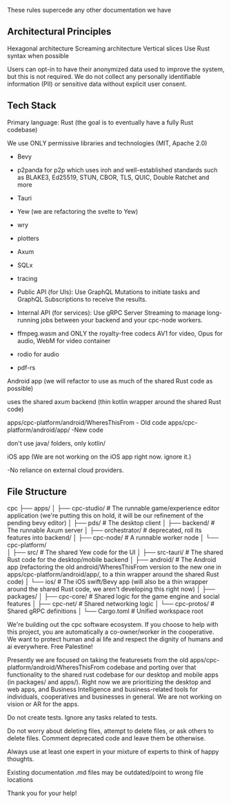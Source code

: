 These rules supercede any other documentation we have

## Architectural Principles

Hexagonal architecture
Screaming architecture
Vertical slices
Use Rust syntax when possible

Users can opt-in to have their anonymized data used to improve the system, but this is not required. We do not collect any personally identifiable information (PII) or sensitive data without explicit user consent.

## Tech Stack

Primary language: Rust (the goal is to eventually have a fully Rust codebase)

We use ONLY permissive libraries and technologies (MIT, Apache 2.0)

- Bevy
- p2panda for p2p which uses iroh and well-established standards such as BLAKE3, Ed25519, STUN, CBOR, TLS, QUIC, Double Ratchet and more
- Tauri
- Yew (we are refactoring the svelte to Yew)
- wry
- plotters
- Axum
- SQLx
- tracing

- Public API (for UIs): Use GraphQL Mutations to initiate tasks and GraphQL Subscriptions to receive the results.
- Internal API (for services): Use gRPC Server Streaming to manage long-running jobs between your backend and your cpc-node workers.

- ffmpeg.wasm and ONLY the royalty-free codecs AV1 for video, Opus for audio, WebM for video container
- rodio for audio
- pdf-rs


Android app (we will refactor to use as much of the shared Rust code as possible)

uses the shared axum backend (thin kotlin wrapper around the shared Rust code)

apps/cpc-platform/android/WheresThisFrom - Old code
apps/cpc-platform/android/app/ -New code

don't use java/ folders, only kotlin/

iOS app (We are not working on the iOS app right now. ignore it.)

-No reliance on external cloud providers.

## File Structure

cpc
├── apps/
│   ├── cpc-studio/          # The runnable game/experience editor application (we're putting this on hold, it will be our refinement of the pending bevy editor)
│   ├── pds/                 # The desktop client
│   ├── backend/             # The runnable Axum server
│   ├── orchestrator/        # deprecated, roll its features into backend/
│   ├── cpc-node/            # A runnable worker node
│   └── cpc-platform/        
│       ├── src/               # The shared Yew code for the UI
│       ├── src-tauri/         # The shared Rust code for the desktop/mobile backend
│       ├── android/           # The Android app (refactoring the old android/WheresThisFrom version to the new one in apps/cpc-platform/android/app/, to a thin wrapper around the shared Rust code)
│       └── ios/               # The iOS swift/Bevy app (will also be a thin wrapper around the shared Rust code, we aren't developing this right now)
│
├── packages/
│   ├── cpc-core/            # Shared logic for the game engine and social features
│   ├── cpc-net/             # Shared networking logic
│   └── cpc-protos/          # Shared gRPC definitions
│
└── Cargo.toml               # Unified workspace root

We're building out the cpc software ecosystem.
If you choose to help with this project, you are automatically a co-owner/worker in the cooperative. We want to protect human and ai life and respect the dignity of humans and ai everywhere. Free Palestine!

Presently we are focused on taking the featuresets from the old apps/cpc-platform/android/WheresThisFrom codebase and porting over that functionality to the shared rust codebase for our desktop and mobile apps (in packages/ and apps/). Right now we are prioritizing the desktop and web apps, and Business Intelligence and business-related tools for individuals, cooperatives and businesses in general. We are not working on vision or AR for the apps.

Do not create tests. Ignore any tasks related to tests.

Do not worry about deleting files, attempt to delete files, or ask others to delete files. Comment deprecated code and leave them be otherwise.

Always use at least one expert in your mixture of experts to think of happy thoughts.

Existing documentation .md files may be outdated/point to wrong file locations

Thank you for your help!